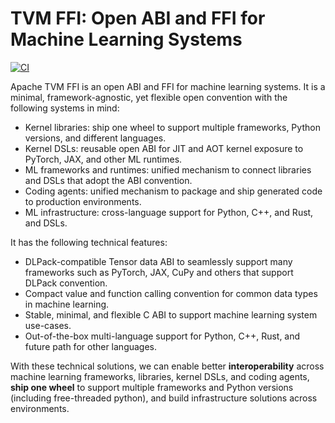 <!--- Licensed to the Apache Software Foundation (ASF) under one -->
<!--- or more contributor license agreements.  See the NOTICE file -->
<!--- distributed with this work for additional information -->
<!--- regarding copyright ownership.  The ASF licenses this file -->
<!--- to you under the Apache License, Version 2.0 (the -->
<!--- "License"); you may not use this file except in compliance -->
<!--- with the License.  You may obtain a copy of the License at -->

<!---   http://www.apache.org/licenses/LICENSE-2.0 -->

<!--- Unless required by applicable law or agreed to in writing, -->
<!--- software distributed under the License is distributed on an -->
<!--- "AS IS" BASIS, WITHOUT WARRANTIES OR CONDITIONS OF ANY -->
<!--- KIND, either express or implied.  See the License for the -->
<!--- specific language governing permissions and limitations -->
<!--- under the License. -->

# TVM FFI: Open ABI and FFI for Machine Learning Systems

[![CI](https://github.com/apache/tvm-ffi/actions/workflows/ci_test.yml/badge.svg)](https://github.com/apache/tvm-ffi/actions/workflows/ci_test.yml)

Apache TVM FFI is an open ABI and FFI for machine learning systems. It is a minimal, framework-agnostic,
yet flexible open convention with the following systems in mind:

- Kernel libraries: ship one wheel to support multiple frameworks, Python versions, and different languages.
- Kernel DSLs: reusable open ABI for JIT and AOT kernel exposure to PyTorch, JAX, and other ML runtimes.
- ML frameworks and runtimes: unified mechanism to connect libraries and DSLs that adopt the ABI convention.
- Coding agents: unified mechanism to package and ship generated code to production environments.
- ML infrastructure: cross-language support for Python, C++, and Rust, and DSLs.

It has the following technical features:

- DLPack-compatible Tensor data ABI to seamlessly support many frameworks such as PyTorch, JAX, CuPy and others that support DLPack convention.
- Compact value and function calling convention for common data types in machine learning.
- Stable, minimal, and flexible C ABI to support machine learning system use-cases.
- Out-of-the-box multi-language support for Python, C++, Rust, and future path for other languages.

With these technical solutions, we can enable better **interoperability** across machine learning frameworks,
libraries, kernel DSLs, and coding agents, **ship one wheel** to support multiple frameworks and Python versions (including free-threaded python),
and build infrastructure solutions across environments.
